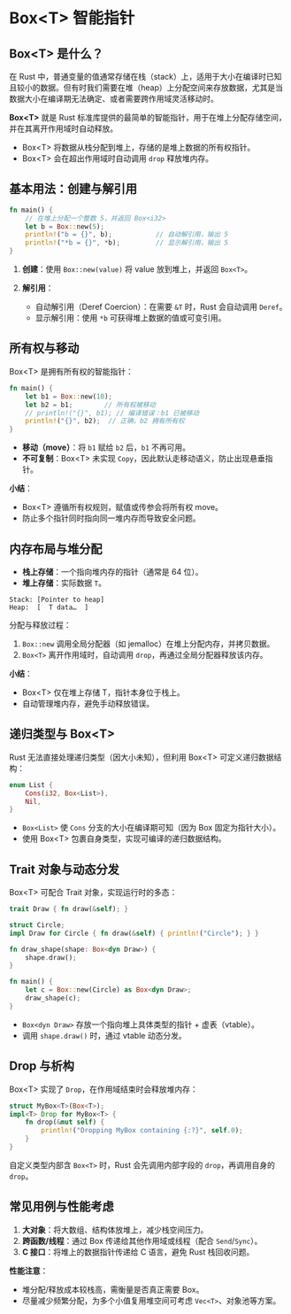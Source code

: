 # Box\<T> 智能指针

## Box\<T> 是什么？

在 Rust 中，普通变量的值通常存储在栈（stack）上，适用于大小在编译时已知且较小的数据。但有时我们需要在堆（heap）上分配空间来存放数据，尤其是当数据大小在编译期无法确定、或者需要跨作用域灵活移动时。

**Box\<T>** 就是 Rust 标准库提供的最简单的智能指针，用于在堆上分配存储空间，并在其离开作用域时自动释放。

- Box\<T> 将数据从栈分配到堆上，存储的是堆上数据的所有权指针。
- Box\<T> 会在超出作用域时自动调用 `drop` 释放堆内存。

## 基本用法：创建与解引用

```rust
fn main() {
    // 在堆上分配一个整数 5，并返回 Box<i32>
    let b = Box::new(5);
    println!("b = {}", b);           // 自动解引用，输出 5
    println!("*b = {}", *b);         // 显示解引用，输出 5
}
```

1. **创建**：使用 `Box::new(value)` 将 value 放到堆上，并返回 `Box<T>`。
2. **解引用**：

   - 自动解引用（Deref Coercion）：在需要 `&T` 时，Rust 会自动调用 `Deref`。
   - 显示解引用：使用 `*b` 可获得堆上数据的值或可变引用。

## 所有权与移动

Box\<T> 是拥有所有权的智能指针：

```rust
fn main() {
    let b1 = Box::new(10);
    let b2 = b1;        // 所有权被移动
    // println!("{}", b1); // 编译错误：b1 已被移动
    println!("{}", b2);  // 正确，b2 拥有所有权
}
```

- **移动（move）**：将 `b1` 赋给 `b2` 后，`b1` 不再可用。
- **不可复制**：Box\<T> 未实现 `Copy`，因此默认走移动语义，防止出现悬垂指针。

**小结**：

- Box\<T> 遵循所有权规则，赋值或传参会将所有权 move。
- 防止多个指针同时指向同一堆内存而导致安全问题。

## 内存布局与堆分配

- **栈上存储**：一个指向堆内存的指针（通常是 64 位）。
- **堆上存储**：实际数据 `T`。

```text
Stack: [Pointer to heap]
Heap:  [  T data…  ]
```

分配与释放过程：

1. `Box::new` 调用全局分配器（如 jemalloc）在堆上分配内存，并拷贝数据。
2. `Box<T>` 离开作用域时，自动调用 `drop`，再通过全局分配器释放该内存。

**小结**：

- Box\<T> 仅在堆上存储 T，指针本身位于栈上。
- 自动管理堆内存，避免手动释放错误。

## 递归类型与 Box\<T>

Rust 无法直接处理递归类型（因大小未知），但利用 Box\<T> 可定义递归数据结构：

```rust
enum List {
    Cons(i32, Box<List>),
    Nil,
}
```

- `Box<List>` 使 `Cons` 分支的大小在编译期可知（因为 Box 固定为指针大小）。
- 使用 Box\<T> 包裹自身类型，实现可编译的递归数据结构。

## Trait 对象与动态分发

Box\<T> 可配合 Trait 对象，实现运行时的多态：

```rust
trait Draw { fn draw(&self); }

struct Circle;
impl Draw for Circle { fn draw(&self) { println!("Circle"); } }

fn draw_shape(shape: Box<dyn Draw>) {
    shape.draw();
}

fn main() {
    let c = Box::new(Circle) as Box<dyn Draw>;
    draw_shape(c);
}
```

- `Box<dyn Draw>` 存放一个指向堆上具体类型的指针 + 虚表（vtable）。
- 调用 `shape.draw()` 时，通过 vtable 动态分发。

## Drop 与析构

Box\<T> 实现了 `Drop`，在作用域结束时会释放堆内存：

```rust
struct MyBox<T>(Box<T>);
impl<T> Drop for MyBox<T> {
    fn drop(&mut self) {
        println!("Dropping MyBox containing {:?}", self.0);
    }
}
```

自定义类型内部含 `Box<T>` 时，Rust 会先调用内部字段的 `drop`，再调用自身的 `drop`。

## 常见用例与性能考虑

1. **大对象**：将大数组、结构体放堆上，减少栈空间压力。
2. **跨函数/线程**：通过 Box 传递给其他作用域或线程（配合 `Send`/`Sync`）。
3. **C 接口**：将堆上的数据指针传递给 C 语言，避免 Rust 栈回收问题。

**性能注意**：

- 堆分配/释放成本较栈高，需衡量是否真正需要 Box。
- 尽量减少频繁分配，为多个小值复用堆空间可考虑 `Vec<T>`、对象池等方案。
